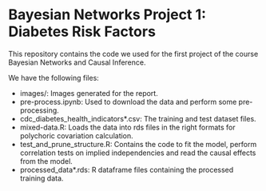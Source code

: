 # Bayesian Networks Project 1: Diabetes Risk Factors
This repository contains the code we used for the first project of the course Bayesian Networks and Causal Inference.

We have the following files:
- images/: Images generated for the report.
- pre-process.ipynb: Used to download the data and perform some pre-processing.
- cdc_diabetes_health_indicators*.csv: The training and test dataset files.
- mixed-data.R: Loads the data into rds files in the right formats for polychoric covariation calculation.
- test_and_prune_structure.R: Contains the code to fit the model, perform correlation tests on implied independencies and read the causal effects from the model.
- processed_data*.rds: R dataframe files containing the processed training data.